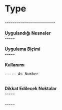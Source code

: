 # Type

\-------------------------\
\
**Uygulandığı Nesneler**\
\-----\
\
**Uygulama Biçimi**\
\-----\
\
**Kullanımı**

```
----- As Number
```

\
**Dikkat Edilecek Noktalar**\
\-----\
\
\-----
